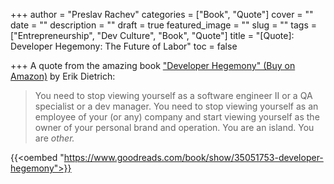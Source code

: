 +++
author = "Preslav Rachev"
categories = ["Book", "Quote"]
cover = ""
date = ""
description = ""
draft = true
featured_image = ""
slug = ""
tags = ["Entrepreneurship", "Dev Culture", "Book", "Quote"]
title = "[Quote]: Developer Hegemony: The Future of Labor"
toc = false

+++
A quote from the amazing book ["Developer Hegemony" (Buy on Amazon)](https://amzn.to/2Va55tn) by Erik Dietrich:

> You need to stop viewing yourself as a software engineer II or a QA specialist or a dev manager. You need to stop viewing yourself as an employee of your (or any) company and start viewing yourself as the owner of your personal brand and operation. You are an island. You are _other._

{{<oembed "https://www.goodreads.com/book/show/35051753-developer-hegemony">}}